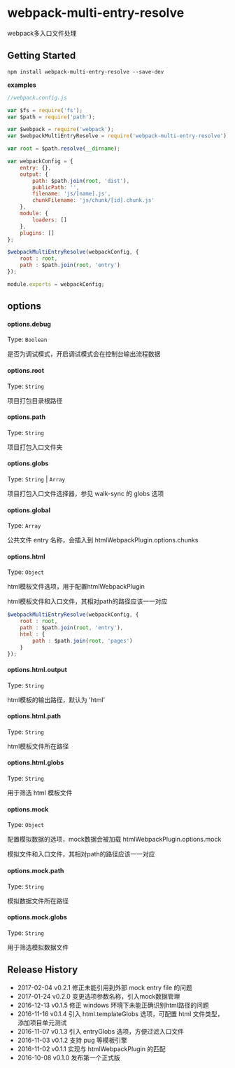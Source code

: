 # webpack-multi-entry-resolve
webpack多入口文件处理

## Getting Started

```shell
npm install webpack-multi-entry-resolve --save-dev
```

__examples__

```js
//webpack.config.js

var $fs = require('fs');
var $path = require('path');

var $webpack = require('webpack');
var $webpackMultiEntryResolve = require('webpack-multi-entry-resolve');

var root = $path.resolve(__dirname);

var webpackConfig = {
	entry: {},
	output: {
		path: $path.join(root, 'dist'),
		publicPath: '',
		filename: 'js/[name].js',
		chunkFilename: 'js/chunk/[id].chunk.js'
	},
	module: {
		loaders: []
	},
	plugins: []
};

$webpackMultiEntryResolve(webpackConfig, {
	root : root,
	path : $path.join(root, 'entry')
});

module.exports = webpackConfig;

```

## options

#### options.debug

Type: `Boolean`

是否为调试模式，开启调试模式会在控制台输出流程数据

#### options.root

Type: `String`

项目打包目录根路径

#### options.path

Type: `String`

项目打包入口文件夹

#### options.globs

Type: `String` | `Array`

项目打包入口文件选择器，参见 walk-sync 的 globs 选项

#### options.global

Type: `Array`

公共文件 entry 名称，会插入到 htmlWebpackPlugin.options.chunks

#### options.html

Type: `Object`

html模板文件选项，用于配置htmlWebpackPlugin

html模板文件和入口文件，其相对path的路径应该一一对应

```js
$webpackMultiEntryResolve(webpackConfig, {
	root : root,
	path : $path.join(root, 'entry'),
	html : {
		path : $path.join(root, 'pages')
	}
});
```

#### options.html.output

Type: `String`

html模板的输出路径，默认为 'html'

#### options.html.path

Type: `String`

html模板文件所在路径

#### options.html.globs

Type: `String`

用于筛选 html 模板文件

#### options.mock

Type: `Object`

配置模拟数据的选项，mock数据会被加载 htmlWebpackPlugin.options.mock

模拟文件和入口文件，其相对path的路径应该一一对应

#### options.mock.path

Type: `String`

模拟数据文件所在路径

#### options.mock.globs

Type: `String`

用于筛选模拟数据文件

## Release History

 * 2017-02-04 v0.2.1 修正未能引用到外部 mock entry file 的问题
 * 2017-01-24 v0.2.0 变更选项参数名称，引入mock数据管理
 * 2016-12-13 v0.1.5 修正 windows 环境下未能正确识别html路径的问题
 * 2016-11-16 v0.1.4 引入 html.templateGlobs 选项，可配置 html 文件类型，添加项目单元测试
 * 2016-11-07 v0.1.3 引入 entryGlobs 选项，方便过滤入口文件
 * 2016-11-03 v0.1.2 支持 pug 等模板引擎
 * 2016-11-02 v0.1.1 实现与 htmlWebpackPlugin 的匹配
 * 2016-10-08 v0.1.0 发布第一个正式版



